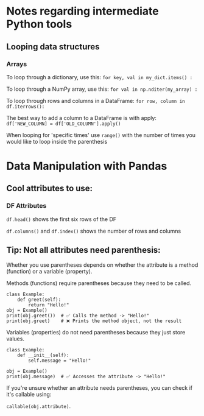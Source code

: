 # Notes regarding intermediate Python tools
## Looping data structures
### Arrays
To loop through a dictionary, use this:
`for key, val in my_dict.items() :`

To loop through a NumPy array, use this:
`for val in np.nditer(my_array) :`

To loop through rows and columns in a DataFrame:
`for row, column in df.iterrows():`

The best way to add a column to a DataFrame is with apply:
`df['NEW_COLUMN] = df['OLD_COLUMN'].apply()`

When looping for 'specific times' use `range()` with the number of times you would like to loop inside the parenthesis


# Data Manipulation with Pandas

## Cool attributes to use:

### DF Attributes

`df.head()` shows the first six rows of the DF

`df.columns()` and `df.index()` shows the number of rows and columns

## Tip: Not all attributes need parenthesis:

Whether you use parentheses depends on whether the attribute is a method (function) or a variable (property).

Methods (functions) require parentheses because they need to be called.

```
class Example:
    def greet(self):
        return "Hello!"
obj = Example()
print(obj.greet())  # ✅ Calls the method -> "Hello!"
print(obj.greet)    # ❌ Prints the method object, not the result
```

Variables (properties) do not need parentheses because they just store values.

```
class Example:
    def __init__(self):
        self.message = "Hello!"

obj = Example()
print(obj.message)  # ✅ Accesses the attribute -> "Hello!"
```

If you're unsure whether an attribute needs parentheses, you can check if it's callable using:

`callable(obj.attribute)`.


